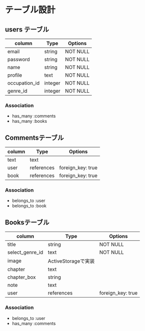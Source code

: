 # テーブル設計

## users テーブル
| column      | Type     | Options |
|-------------|----------|---------|
|email        |string    |NOT NULL |
|password     |string    |NOT NULL |
|name         |string    |NOT NULL |
|profile      |text      |NOT NULL |
|occupation_id|integer   |NOT NULL |
|genre_id     |integer   |NOT NULL |

### Association
- has_many :comments
- has_many :books

## Commentsテーブル
| column   | Type      | Options         |
|----------|-----------|-----------------|
|text      |text       |                 |
|user      |references |foreign_key: true|
|book      |references |foreign_key: true|

### Association
- belongs_to :user
- belongs_to :book

## Booksテーブル
| column        | Type             | Options         |
|---------------|------------------|-----------------|
|title          |string            |NOT NULL         |
|select_genre_id|text              |NOT NULL         |
|image          |ActiveStorageで実装|                 |
|chapter        |text              |                 |
|chapter_box    |string            |                 |
|note           |text              |                 |
|user           |references        |foreign_key: true|

### Association
- belongs_to :user
- has_many   :comments
